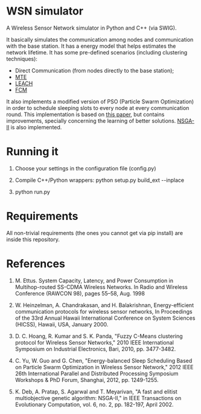 # WSN simulator
A Wireless Sensor Network simulator in Python and C++ (via SWIG).

It basically simulates the communication among nodes and communication with the base station. It has a energy model that helps estimates the network lifetime. It has some pre-defined scenarios (including clustering techniques):
- Direct Communication (from nodes directly to the base station);
- [MTE](#ref1)
- [LEACH](#ref2)
- [FCM](#ref3)

It also implements a modified version of PSO (Particle Swarm Optimization) in order to schedule sleeping slots to every node at every communication round. This implementation is based on [this paper](#ref4), but contains improvements, specially concerning the learning of better solutions. [NSGA-II](#ref5) is also implemented.

# Running it
1. Choose your settings in the configuration file (config.py)

2. Compile C++/Python wrappers: python setup.py build_ext --inplace

3. python run.py

# Requirements
All non-trivial requirements (the ones you cannot get via pip install) are inside this repository.

# References
1. <a name="ref1"></a>M. Ettus. System Capacity, Latency, and Power Consumption in Multihop-routed SS-CDMA Wireless Networks. In Radio and Wireless Conference (RAWCON 98), pages 55–58, Aug. 1998

2. <a name="ref2"></a>W. Heinzelman, A. Chandrakasan, and H. Balakrishnan, Energy-efficient communication protocols for wireless sensor networks, In Proceedings of the 33rd Annual Hawaii International Conference on System Sciences (HICSS), Hawaii, USA, January 2000.

3. <a name="ref3"></a>D. C. Hoang, R. Kumar and S. K. Panda, "Fuzzy C-Means clustering protocol for Wireless Sensor Networks," 2010 IEEE International Symposium on Industrial Electronics, Bari, 2010, pp. 3477-3482.

4. <a name="ref4"></a>C. Yu, W. Guo and G. Chen, "Energy-balanced Sleep Scheduling Based on Particle Swarm Optimization in Wireless Sensor Network," 2012 IEEE 26th International Parallel and Distributed Processing Symposium Workshops & PhD Forum, Shanghai, 2012, pp. 1249-1255.

5. <a name="ref5"></a>K. Deb, A. Pratap, S. Agarwal and T. Meyarivan, "A fast and elitist multiobjective genetic algorithm: NSGA-II," in IEEE Transactions on Evolutionary Computation, vol. 6, no. 2, pp. 182-197, April 2002. 
